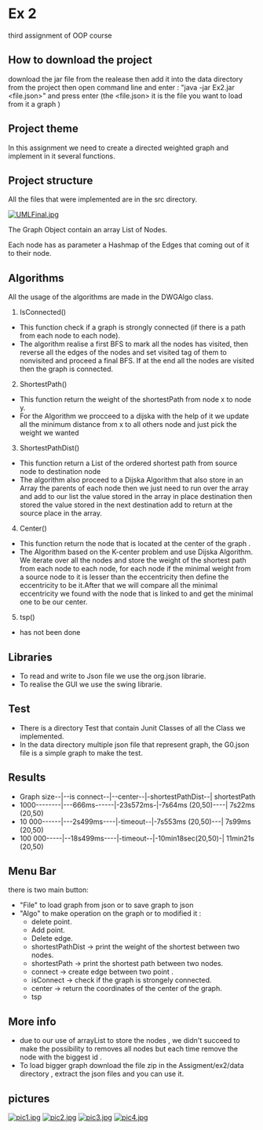 # Ex 2
third assignment of OOP course

## How to download the project 
download the jar file from the realease then add it into the data directory from the project then open command line and enter : "java -jar Ex2.jar <file.json>" and press enter (the <file.json> it is the file you want to load from it a graph )


## Project theme
In this assignment we need to create a directed weighted graph and implement in it several functions.


## Project structure
All the files that were implemented are in the src directory.

[![UMLFinal.jpg](https://i.postimg.cc/QtHWj3nR/UMLFinal.jpg)](https://postimg.cc/0M1NCLvf)

The Graph Object contain an array List of Nodes.

Each node has as parameter a Hashmap of the Edges that coming out of it to their node.


## Algorithms
All the usage of the algorithms are made in the DWGAlgo class.

1. IsConnected()
- This function check if a graph is strongly connected (if there is a path from each node to each node).
- The algorithm realise a first BFS to mark all the nodes has visited, then reverse all the edges of the nodes and set visited tag of them to nonvisited and proceed a final BFS. If at the end all the nodes are visited then the graph is connected.

2. ShortestPath()
- This function return the weight of the shortestPath from node x to node y.
- For the Algorithm we procceed to a dijska with the help of it we update all the minimum distance from x to all others node and just pick the weight we wanted

3. ShortestPathDist()
- This function return a List of the ordered shortest path from source node to destination node
- The algorithm also proceed to a Dijska Algorithm that also store in an Array the parents of each node then we just need to run over the array and add to our list the value stored in the array in place destination then stored the value stored in the next destination add to return at the source place in the array.

4. Center()
- This function return the node that is located at the center of the graph .
- The Algorithm based on the K-center problem and use Dijska Algorithm. We iterate over all the nodes and store the weight of the shortest path from each node to each node, for each node if the minimal weight from a source node to it is lesser than the eccentricity then define the eccentricity to be it.After that we will compare all the minimal eccentricity we found with the node that is linked to and get the minimal one to be our center.

5. tsp()
- has not been done

## Libraries
- To read and write to Json file we use the org.json librarie.
- To realise the GUI we use the swing librarie.

## Test
- There is a directory Test that contain Junit Classes of all the Class we implemented.
- In the data directory multiple json file that represent graph, the G0.json file is a simple graph to make the test.

## Results
- Graph size--|--is connect--|--center--|-shortestPathDist--| shortestPath
- 1000--------|---666ms------|-23s572ms-|-7s64ms (20,50)----| 7s22ms (20,50)
- 10 000------|---2s499ms----|-timeout--|-7s553ms (20,50)---|  7s99ms (20,50)
- 100 000-----|--18s499ms----|-timeout--|-10min18sec(20,50)-|  11min21s (20,50)

## Menu Bar
there is two main button:
- "File" to load graph from json or to save graph to json 
- "Algo" to make operation on the graph or to modified it :
  - delete point.
  - Add point.
  - Delete edge.
  - shortestPathDist -> print the weight of the shortest between two nodes.
  - shortestPath -> print the shortest path between two nodes.
  - connect -> create edge between two point .
  - isConnect -> check if the graph is strongely connected.
  - center -> return the coordinates of the center of the graph.
  - tsp
 
## More info
 - due to our use of arrayList to store the nodes  , we didn't succeed to make the possibility to removes all nodes but each time remove the node with the biggest id .
 - To load bigger graph download the file zip in the Assigment/ex2/data directory , extract the json files and you can use it.
 
## pictures
[![pic1.jpg](https://i.postimg.cc/ZRcCCPDG/Screenshot-1.jpg)](https://postimg.cc/VrJYhtwg)
[![pic2.jpg](https://i.postimg.cc/HnvntYm3/Screenshot-4.jpg)](https://postimg.cc/5Qvf4M6F)
[![pic3.jpg](https://i.postimg.cc/wxw1zVNJ/Whats-App-Image-2021-12-13-at-16-12-57.jpg)](https://postimg.cc/K4gGrtJv)
[![pic4.jpg](https://i.postimg.cc/xT7qJ1t1/Whats-App-Image-2021-12-13-at-16-14-04-1.jpg)](https://postimg.cc/7f3qjDFF)





  
  


